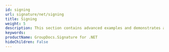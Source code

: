 ```yaml
---
id: signing
url: signature/net/signing
title: Signing
weight: 5
description: This section contains advanced examples and demonstrates all possible features for signing documents with various electronic signature types, setup different options and visual effects.
keywords: 
productName: GroupDocs.Signature for .NET
hideChildren: False
---
```

